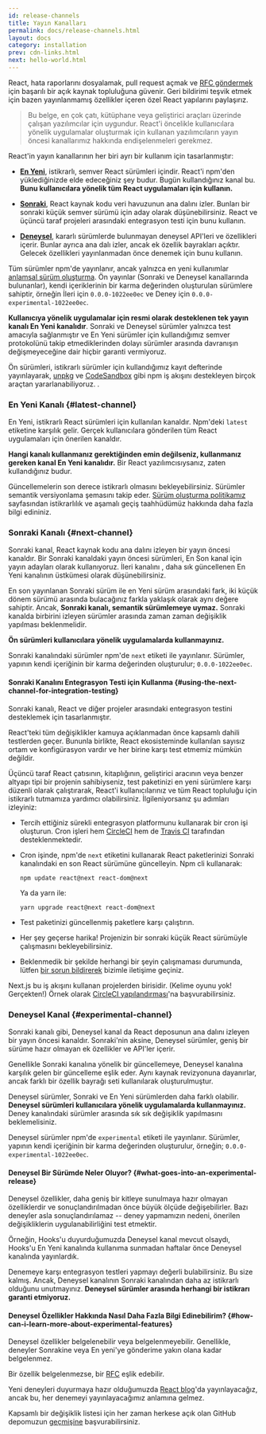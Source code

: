 ```yaml
---
id: release-channels
title: Yayın Kanalları
permalink: docs/release-channels.html
layout: docs
category: installation
prev: cdn-links.html
next: hello-world.html
---
```


React, hata raporlarını dosyalamak, pull request açmak ve [RFC göndermek](https://github.com/reactjs/rfcs) için başarılı bir açık kaynak topluluğuna güvenir. Geri bildirimi teşvik etmek için bazen yayınlanmamış özellikler içeren özel React yapılarını paylaşırız.

 > Bu belge, en çok çatı, kütüphane veya geliştirici araçları üzerinde çalışan yazılımcılar için uygundur. React'i öncelikle kullanıcılara yönelik uygulamalar oluşturmak için kullanan yazılımcıların yayın öncesi kanallarımız hakkında endişelenmeleri gerekmez.

 React'in yayın kanallarının her biri ayrı bir kullanım için tasarlanmıştır:

- [**En Yeni**](#latest-channel), istikrarlı, semver React sürümleri içindir. React'i npm'den yüklediğinizde elde edeceğiniz şey budur. Bugün kullandığınız kanal bu. **Bunu kullanıcılara yönelik tüm React uygulamaları için kullanın.**

- [**Sonraki**](#next-channel), React kaynak kodu veri havuzunun ana dalını izler. Bunları bir sonraki küçük semver sürümü için aday olarak düşünebilirsiniz. React ve üçüncü taraf projeleri arasındaki entegrasyon testi için bunu kullanın.

- [**Deneysel**](#eperimental-channel), kararlı sürümlerde bulunmayan deneysel API'leri ve özellikleri içerir. Bunlar ayrıca ana dalı izler, ancak ek özellik bayrakları açıktır. Gelecek özellikleri yayınlanmadan önce denemek için bunu kullanın.


Tüm sürümler npm'de yayınlanır, ancak yalnızca en yeni kullanımlar [anlamsal sürüm oluşturma](/docs/faq-versioning.html). Ön yayınlar (Sonraki ve Deneysel kanallarında bulunanlar), kendi içeriklerinin bir karma değerinden oluşturulan sürümlere sahiptir, örneğin İleri için `0.0.0-1022ee0ec` ve Deney için `0.0.0-experimental-1022ee0ec`.


**Kullanıcıya yönelik uygulamalar için resmi olarak desteklenen tek yayın kanalı En Yeni kanalıdır**. Sonraki ve Deneysel sürümler yalnızca test amacıyla sağlanmıştır ve En Yeni sürümler için kullandığımız semver protokolünü takip etmediklerinden dolayı sürümler arasında davranışın değişmeyeceğine dair hiçbir garanti vermiyoruz. 

Ön sürümleri, istikrarlı sürümler için kullandığımız kayıt defterinde yayınlayarak, [unpkg](https://unpkg.com) ve [CodeSandbox](https://codesandbox.io) gibi npm iş akışını destekleyen birçok araçtan yararlanabiliyoruz. .

### En Yeni Kanalı {#latest-channel}
En Yeni, istikrarlı React sürümleri için kullanılan kanaldır. Npm'deki `latest` etiketine karşılık gelir. Gerçek kullanıcılara gönderilen tüm React uygulamaları için önerilen kanaldır.

**Hangi kanalı kullanmanız gerektiğinden emin değilseniz, kullanmanız gereken kanal En Yeni kanalıdır.** Bir React yazılımcısıysanız, zaten kullandığınız budur.

Güncellemelerin son derece istikrarlı olmasını bekleyebilirsiniz. Sürümler semantik versiyonlama şemasını takip eder. [Sürüm oluşturma politikamız](/docs/faq-versioning.html) sayfasından istikrarlılık ve aşamalı geçiş taahhüdümüz hakkında daha fazla bilgi edininiz.

### Sonraki Kanalı {#next-channel}

Sonraki kanal, React kaynak kodu ana dalını izleyen bir yayın öncesi kanaldır. Bir Sonraki kanaldaki yayın öncesi sürümleri, En Son kanal için yayın adayları olarak kullanıyoruz. İleri kanalını , daha sık güncellenen En Yeni kanalının  üstkümesi olarak düşünebilirsiniz.

En son yayınlanan Sonraki sürüm ile en Yeni sürüm arasındaki fark, iki küçük dönem sürümü arasında bulacağınız farkla yaklaşık olarak aynı değere sahiptir. Ancak, **Sonraki kanalı, semantik sürümlemeye uymaz.** Sonraki kanalda birbirini izleyen sürümler arasında zaman zaman değişiklik yapılması beklenmelidir.

**Ön sürümleri kullanıcılara yönelik uygulamalarda kullanmayınız.**

Sonraki kanalındaki sürümler npm'de `next` etiketi ile yayınlanır. Sürümler, yapının kendi içeriğinin bir karma değerinden oluşturulur; `0.0.0-1022ee0ec`.

#### Sonraki Kanalını Entegrasyon Testi için  Kullanma {#using-the-next-channel-for-integration-testing}

Sonraki kanalı, React ve diğer projeler arasındaki entegrasyon testini desteklemek için tasarlanmıştır.

React'teki tüm değişiklikler kamuya açıklanmadan önce kapsamlı dahili testlerden geçer. Bununla birlikte, React ekosisteminde kullanılan sayısız ortam ve konfigürasyon vardır ve her birine karşı test etmemiz mümkün değildir.

Üçüncü taraf React çatısının, kitaplığının, geliştirici aracının veya benzer altyapı tipi bir projenin sahibiyseniz, test paketinizi en yeni sürümlere karşı düzenli olarak çalıştırarak, React'i kullanıcılarınız ve tüm React topluluğu için istikrarlı tutmamıza yardımcı olabilirsiniz. İlgileniyorsanız şu adımları izleyiniz:

- Tercih ettiğiniz sürekli entegrasyon platformunu kullanarak bir cron işi oluşturun. Cron işleri hem [CircleCI](https://circleci.com/docs/2.0/triggers/#scheduled-builds) hem de [Travis CI](https://docs.travis-ci.com/user/cron-jobs/) tarafından desteklenmektedir. 
- Cron işinde, npm'de `next` etiketini kullanarak React paketlerinizi Sonraki kanalındaki en son React sürümüne güncelleyin. Npm cli kullanarak:

  ```
  npm update react@next react-dom@next
  ```

  Ya da yarn ile:

  ```
  yarn upgrade react@next react-dom@next
  ```

- Test paketinizi güncellenmiş paketlere karşı çalıştırın.
- Her şey geçerse harika! Projenizin bir sonraki küçük React sürümüyle çalışmasını bekleyebilirsiniz.
- Beklenmedik bir şekilde herhangi bir şeyin çalışmaması durumunda, lütfen [bir sorun bildirerek](https://github.com/facebook/react/issues) bizimle iletişime geçiniz.


Next.js bu iş akışını kullanan projelerden birisidir. (Kelime oyunu yok! Gerçekten!) Örnek olarak [CircleCI yapılandırması](https://github.com/zeit/next.js/blob/c0a1c0f93966fe33edd93fb53e5fafb0dcd80a9e/.circleci/config.yml)'na  başvurabilirsiniz.

### Deneysel Kanal {#experimental-channel}

Sonraki kanalı gibi, Deneysel kanal da React deposunun ana dalını izleyen bir yayın öncesi kanaldır. Sonraki'nin aksine, Deneysel sürümler, geniş bir sürüme hazır olmayan ek özellikler ve API'ler içerir.

Genellikle Sonraki kanalına yönelik bir güncellemeye, Deneysel kanalına karşılık gelen bir güncelleme eşlik eder. Aynı kaynak revizyonuna dayanırlar, ancak farklı bir özellik bayrağı seti kullanılarak oluşturulmuştur.

Deneysel sürümler, Sonraki ve En Yeni sürümlerden daha farklı olabilir. **Deneysel sürümleri kullanıcılara yönelik uygulamalarda kullanmayınız.** Deney kanalındaki sürümler arasında sık sık değişiklik yapılmasını beklemelisiniz.

Deneysel sürümler npm'de `experimental` etiketi ile yayınlanır. Sürümler, yapının kendi içeriğinin bir karma değerinden oluşturulur, örneğin; `0.0.0-experimental-1022ee0ec`.


#### Deneysel Bir Sürümde Neler Oluyor? {#what-goes-into-an-experimental-release}

Deneysel özellikler, daha geniş bir kitleye sunulmaya hazır olmayan özelliklerdir ve sonuçlandırılmadan önce büyük ölçüde değişebilirler. Bazı deneyler asla sonuçlandırılamaz -- deney yapmamızın nedeni, önerilen değişikliklerin uygulanabilirliğini test etmektir.

Örneğin, Hooks'u duyurduğumuzda Deneysel kanal mevcut olsaydı, Hooks'u En Yeni kanalında kullanıma sunmadan haftalar önce Deneysel kanalında yayınlardık.

Denemeye karşı entegrasyon testleri yapmayı değerli bulabilirsiniz. Bu size kalmış. Ancak, Deneysel kanalının Sonraki kanalından daha az istikrarlı olduğunu unutmayınız. **Deneysel sürümler arasında herhangi bir istikrarı garanti etmiyoruz.**

#### Deneysel Özellikler Hakkında Nasıl Daha Fazla Bilgi Edinebilirim? {#how-can-i-learn-more-about-experimental-features}

Deneysel özellikler belgelenebilir veya belgelenmeyebilir. Genellikle, deneyler Sonrakine veya En yeni'ye gönderime yakın olana kadar belgelenmez.

Bir özellik belgelenmezse, bir [RFC](https://github.com/reactjs/rfcs) eşlik edebilir.

Yeni deneyleri duyurmaya hazır olduğumuzda [React blog](/blog)'da  yayınlayacağız, ancak bu, her denemeyi yayınlayacağımız anlamına gelmez.

Kapsamlı bir değişiklik listesi için her zaman herkese açık olan GitHub depomuzun [geçmişine](https://github.com/facebook/react/commits/master) başvurabilirsiniz.